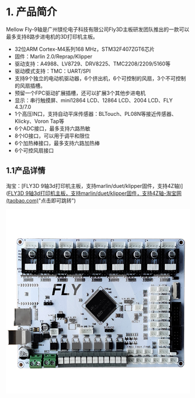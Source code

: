 # 1. 产品简介

Mellow Fly-9轴是广州镁伦电子科技有限公司Fly3D主板研发团队推出的一款可以最多支持8路步进电机的3D打印机主板。

* 32位ARM Cortex-M4系列168 MHz，STM32F407ZGT6芯片
* 固件：Marlin 2.0/Reprap/Klipper
* 驱动支持：A4988、LV8729、DRV8225、TMC2208/2209/5160等
* 驱动模式支持：TMC：UART/SPI
* 支持9个独立的电动机驱动器，6个挤出机，6个可控制的风扇，3个不可控制的风扇插槽。
* 预留一个FPC驱动扩展插槽，还可以扩展3个其他步进电机
* 显示：串行触摸屏、mini12864 LCD、12864 LCD、2004 LCD、FLY 4.3/7.0 
* 1个高压IN口，支持自动平床传感器：BLTouch、PL08N等接近传感器、Klicky、Voron Tap等
* 6个ADC接口，最多支持六路热敏
* 8个IO接口，可以用于调平和限位
* 6个加热棒接口，最多支持六路加热棒
* 6个可控风扇接口

## 1.1产品详情

淘宝：[FLY3D 9轴3d打印机主板，支持marlin/duet/klipper固件，支持4Z轴)]([FLY3D 9轴3d打印机主板，支持marlin/duet/klipper固件，支持4Z轴-淘宝网 (taobao.com)](https://item.taobao.com/item.htm?spm=a1z10.5-c-s.w4002-23066022675.10.5b5b3903h4laKt&id=607560586615)"点击即可跳转")

![fly_9](../../images/boards/fly_9/fly_9.png)
